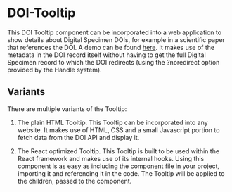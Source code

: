 # DOI-Tooltip
 
This DOI Tooltip component can be incorporated into a web application to show details about Digital Specimen DOIs, for example in a scientific paper that references the DOI. A demo can be found [here](https://dev.dissco.tech/demo). It makes use of the metadata in the DOI record itself without having to get the full Digital Specimen record to which the DOI redirects (using the ?noredirect option provided by the Handle system).

## Variants

There are multiple variants of the Tooltip:

1. The plain HTML Tooltip. This Tooltip can be incorporated into any website. It makes use of HTML, CSS and a small Javascript portion to fetch data from the DOI API and display it.

2. The React optimized Tooltip. This Tooltip is built to be used within the React framework and makes use of its internal hooks. Using this component is as easy as including the component file in your project, importing it and referencing it in the code. The Tooltip will be applied to the children, passed to the component.
